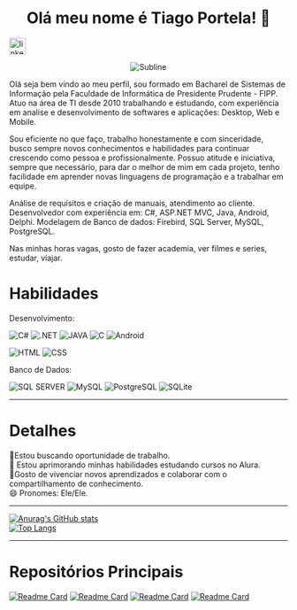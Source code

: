 <h1 align="center">Olá meu nome é Tiago Portela! 👋</h1>

[<img src="https://img.shields.io/badge/LinkedIn-0077B5?style=for-the-badge&logo=linkedin&logoColor=white" alt='linkedln' height='30'>](https://www.linkedin.com/in/tiago-alves-portela-perez-67986246/)

<p align="center">
  <img src="https://img.freepik.com/fotos-premium/dispositivos-de-tecnologia-e-icones-conectados-ao-planeta-terra-digital_117023-449.jpg" alt="Subline" custom image"/>
</p>

Olá seja bem vindo ao meu perfil, sou formado em Bacharel de Sistemas de Informação pela Faculdade de Informática de Presidente Prudente - FIPP. Atuo na área de TI desde 2010 trabalhando e estudando, com experiência em analise e desenvolvimento de softwares e aplicações: Desktop, Web e Mobile. 

 Sou eficiente no que faço, trabalho honestamente e com sinceridade, busco sempre novos conhecimentos e habilidades para continuar crescendo como pessoa e profissionalmente. Possuo atitude e iniciativa, sempre que necessário, para dar o melhor de mim em cada projeto, tenho facilidade em aprender novas linguagens de programação e a trabalhar em equipe. 


Análise de requisitos e criação de manuais, atendimento ao cliente.
Desenvolvedor com experiência em: C#, ASP.NET MVC, Java, Android, Delphi.
Modelagem de Banco de dados: Firebird, SQL Server, MySQL, PostgreSQL.

Nas minhas horas vagas, gosto de fazer academia, ver filmes e series, estudar, viajar.


<h1 align="Left">Habilidades</h1>

Desenvolvimento:

![C#](https://img.shields.io/badge/C%23-239120?style=for-the-badge&logo=c-sharp&logoColor=white)
![.NET](https://img.shields.io/badge/.NET-5C2D91?style=for-the-badge&logo=.net&logoColor=white)
![JAVA](https://img.shields.io/badge/Java-ED8B00?style=for-the-badge&logo=openjdk&logoColor=white)
![C](https://img.shields.io/badge/C%2B%2B-00599C?style=for-the-badge&logo=c%2B%2B&logoColor=white)
![Android](https://img.shields.io/badge/Android-3DDC84?style=for-the-badge&logo=android&logoColor=white)<br>

![HTML](https://img.shields.io/badge/HTML-239120?style=for-the-badge&logo=html5&logoColor=white) 
![CSS](https://img.shields.io/badge/CSS-239120?&style=for-the-badge&logo=css3&logoColor=white) 

Banco de Dados:

![SQL SERVER](https://img.shields.io/badge/Microsoft_SQL_Server-CC2927?style=for-the-badge&logo=microsoft-sql-server&logoColor=white)
![MySQL](https://img.shields.io/badge/MySQL-00000F?style=for-the-badge&logo=mysql&logoColor=white)
![PostgreSQL](https://img.shields.io/badge/PostgreSQL-316192?style=for-the-badge&logo=postgresql&logoColor=white)
![SQLite](https://img.shields.io/badge/SQLite-07405E?style=for-the-badge&logo=sqlite&logoColor=white)
<hr>
<h1 align="Left">Detalhes</h1>
🔭Estou buscando oportunidade de trabalho.<br>
🌱 Estou aprimorando minhas habilidades estudando cursos no Alura.<br>
🤗Gosto de vivenciar novos aprendizados e colaborar com o compartilhamento de conhecimento.<br>
😄 Pronomes: Ele/Ele.<br>

<hr>

[![Anurag's GitHub stats](https://github-readme-stats.vercel.app/api?username=eutiagoportela&show_icons=true&theme=radical)](https://github.com/anuraghazra/github-readme-stats) <br>
[![Top Langs](https://github-readme-stats.vercel.app/api/top-langs/?username=eutiagoportela&theme=radical)](https://github.com/anuraghazra/github-readme-stats)

<hr>
<h1 align="Left">Repositórios Principais</h1>

[![Readme Card](https://github-readme-stats.vercel.app/api/pin/?username=eutiagoportela&repo=Micro-Ondas-Teste-Benner)](https://github.com/anuraghazra/github-readme-stats)
[![Readme Card](https://github-readme-stats.vercel.app/api/pin/?username=eutiagoportela&repo=ProjetoSOLID)](https://github.com/anuraghazra/github-readme-stats)
[![Readme Card](https://github-readme-stats.vercel.app/api/pin/?username=eutiagoportela&repo=Projeto-Clean-Code)](https://github.com/anuraghazra/github-readme-stats)
[![Readme Card](https://github-readme-stats.vercel.app/api/pin/?username=eutiagoportela&repo=ConsultasAPI-LINQ-ArqJson-Musicas)](https://github.com/anuraghazra/github-readme-stats)
